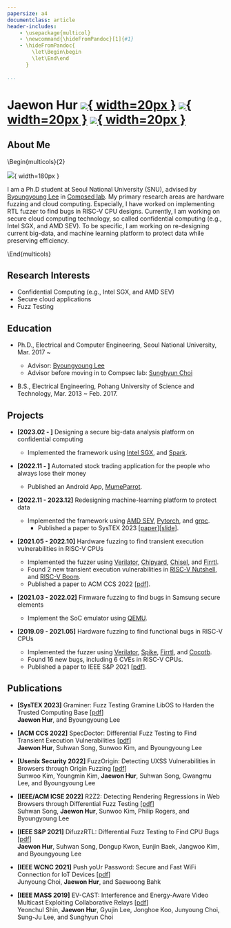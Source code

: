 ```yaml
---
papersize: a4
documentclass: article
header-includes:
    - \usepackage{multicol}
    - \newcommand{\hideFromPandoc}[1]{#1}
    - \hideFromPandoc{
        \let\Begin\begin
        \let\End\end
      }

...
```



Jaewon Hur [![](./email.png){ width=20px }](jwhur19@gmail.com) [![](./github.png){ width=20px }](https://github.com/JaewonHur) [![](./google-scholor.png){ width=20px }](https://scholar.google.com/citations?user=8mqzrSsAAAAJ&hl=ko&oi=ao)
=================

## About Me 

\Begin{multicols}{2}

![](./jwhur.jpg){ width=180px }


I am a Ph.D student at Seoul National University (SNU), advised by [Byoungyoung Lee](https://lifeasageek.github.io/) in [Compsed lab](https://compsec.snu.ac.kr). My primary research areas are hardware fuzzing and cloud computing. Especially, I have worked on implementing RTL fuzzer to find bugs in RISC-V CPU designs. Currently, I am working on secure cloud computing technology, so called confidential computing (e.g., Intel SGX, and AMD SEV). To be specific, I am working on re-designing current big-data, and machine learning platform to protect data while preserving efficiency.


\End{multicols}




## Research Interests

* Confidential Computing (e.g., Intel SGX, and AMD SEV)
* Secure cloud applications
* Fuzz Testing

## Education

* Ph.D., Electrical and Computer Engineering, Seoul National University, Mar. 2017 ~
  * Advisor: [Byoungyoung Lee](https://lifeasageek.github.io/)
  * Advisor before moving in to Compsec lab: [Sunghyun Choi](https://kr.linkedin.com/in/sunghyun-choi-b20268)

* B.S., Electrical Engineering, Pohang University of Science and Technology, Mar. 2013 ~ Feb. 2017.

## Projects

* **[2023.02 - ]** Designing a secure big-data analysis platform on confidential computing
  * Implemented the framework using [Intel SGX](https://github.com/intel/linux-sgx), and [Spark](https://github.com/apache/spark).

* **[2022.11 - ]** Automated stock trading application for the people who always lose their money
  * Published an Android App, [MumeParrot](https://play.google.com/store/apps/details?id=com.mumemume.mumeparrot).

* **[2022.11 - 2023.12]** Redesigning machine-learning platform to protect data
  * Implemented the framework using [AMD SEV](https://github.com/AMDESE/AMDSEV), [Pytorch](https://github.com/pytorch/pytorch), and [grpc](https://github.com/grpc).
    * Published a paper to SysTEX 2023 [[paper](https://jaewonhur.github.io/files/jwhur-graminer.pdf)][[slide](https://jaewonhur.github.io/files/jwhur-graminer-slides.pdf)].

* **[2021.05 - 2022.10]** Hardware fuzzing to find transient execution vulnerabilities in RISC-V CPUs
  * Implemented the fuzzer using [Verilator](https://github.com/verilator/verilator), [Chipyard](https://github.com/ucb-bar/chipyard), [Chisel](https://github.com/chipsalliance/chisel3), and [Firrtl](https://github.com/chipsalliance/firrtl).
  * Found 2 new transient execution vulnerabilities in [RISC-V Nutshell](https://github.com/OSCPU/NutShell), and [RISC-V Boom](https://github.com/riscv-boom/riscv-boom).
  * Published a paper to ACM CCS 2022 [[pdf](https://jaewonhur.github.io/files/jwhur-specdoctor.pdf)].

* **[2021.03 - 2022.02]** Firmware fuzzing to find bugs in Samsung secure elements
  * Implement the SoC emulator using [QEMU](https://github.com/qemu/qemu).
  
* **[2019.09 - 2021.05]** Hardware fuzzing to find functional bugs in RISC-V CPUs
  * Implemented the fuzzer using [Verilator](https://github.com/verilator/verilator), [Spike](https://github.com/riscv-software-src/riscv-isa-sim), [Firrtl](https://github.com/chipsalliance/firrtl), and [Cocotb](https://github.com/cocotb/cocotb).
  * Found 16 new bugs, including 6 CVEs in RISC-V CPUs.
  * Published a paper to IEEE S&P 2021 [[pdf](https://jaeownhur.github.io/files/jwhur-difuzzrtl.pdf)].

## Publications

* **[SysTEX 2023]** Graminer: Fuzz Testing Gramine LibOS to Harden the Trusted Computing Base [[pdf](https://jaewonhur.github.io/files/jwhur-graminer.pdf)]\
    **Jaewon Hur**, and Byoungyoung Lee

* **[ACM CCS 2022]** SpecDoctor: Differential Fuzz Testing to Find Transient Execution Vulnerabilities [[pdf](https://jaewonhur.github.io/files/jwhur-specdoctor.pdf)]\
    **Jaewon Hur**, Suhwan Song, Sunwoo Kim, and Byoungyoung Lee
    
* **[Usenix Security 2022]** FuzzOrigin: Detecting UXSS Vulnerabilities in Browsers through Origin Fuzzing [[pdf](https://jaeonhur.github.io/files/swkim-fuzzorigin.pdf)]\
    Sunwoo Kim, Youngmin Kim, **Jaewon Hur**, Suhwan Song, Gwangmu Lee, and Byoungyoung Lee
    
* **[IEEE/ACM ICSE 2022]** R2Z2: Detecting Rendering Regressions in Web Browsers through Differential Fuzz Testing [[pdf](https://jaeonhur.github.io/files/shsong-r2z2.pdf)]\
    Suhwan Song, **Jaewon Hur**, Sunwoo Kim, Philip Rogers, and Byoungyoung Lee
    
* **[IEEE S&P 2021]** DifuzzRTL: Differential Fuzz Testing to Find CPU Bugs [[pdf](https://jaewonhur.github.io/files/jwhur-difuzzrtl.pdf)]\
    **Jaewon Hur**, Suhwan Song, Dongup Kwon, Eunjin Baek, Jangwoo Kim, and Byoungyoung Lee
    
* **[IEEE WCNC 2021]** Push yoUr Password: Secure and Fast WiFi Connection for IoT Devices [[pdf](https://jaewonhur.github.io/files/jychoi-pup.pdf)]\
    Junyoung Choi, **Jaewon Hur**, and Saewoong Bahk
    
* **[IEEE MASS 2019]** EV-CAST: Interference and Energy-Aware Video Multicast Exploiting Collaborative Relays [[pdf](https://jaewonhur.github.io/files/ycshin-evcast.pdf)]\
    Yeonchul Shin, **Jaewon Hur**, Gyujin Lee, Jonghoe Koo, Junyoung Choi, Sung-Ju Lee, and Sunghyun Choi
